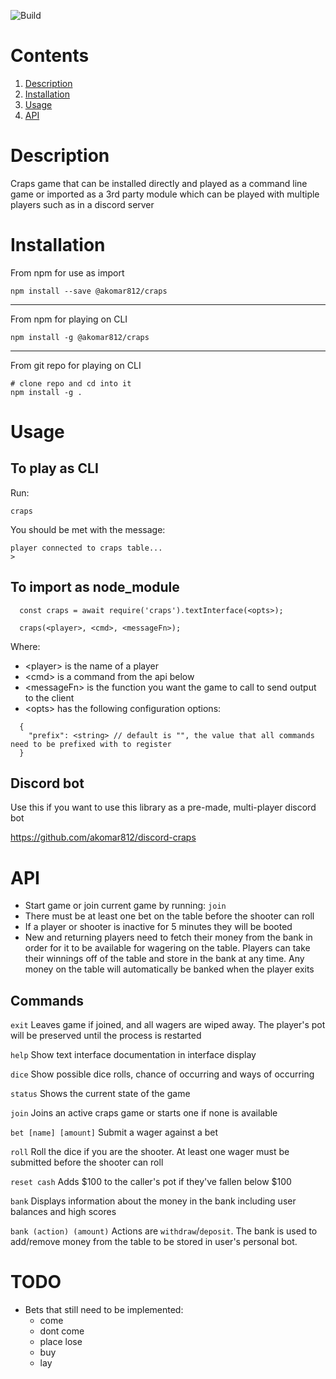![Build](https://github.com/akomar812/craps/actions/workflows/npm-publish.yml/badge.svg)

# Contents

1. [Description](#Description)
2. [Installation](#Installation)
3. [Usage](#Usage)
4. [API](#API)

# Description
Craps game that can be installed directly and played as a command line game or imported
as a 3rd party module which can be played with multiple players such as in a discord server

# Installation
From npm for use as import

```
npm install --save @akomar812/craps
```
---

From npm for playing on CLI

```
npm install -g @akomar812/craps
```
---

From git repo for playing on CLI

```
# clone repo and cd into it
npm install -g .
```

# Usage

## To play as CLI

Run:

```
craps
````

You should be met with the message:

```
player connected to craps table...
>
```

## To import as node_module

```
  const craps = await require('craps').textInterface(<opts>);

  craps(<player>, <cmd>, <messageFn>);
```

Where:
- \<player\>       is the name of a player
- \<cmd\>          is a command from the api below
- \<messageFn\>    is the function you want the game to call to send output to the client
- \<opts\>         has the following configuration options:
```
  {
    "prefix": <string> // default is "", the value that all commands need to be prefixed with to register
  }
```

## Discord bot
Use this if you want to use this library as a pre-made, multi-player discord bot

https://github.com/akomar812/discord-craps

# API
* Start game or join current game by running: `join`
* There must be at least one bet on the table before the shooter can roll
* If a player or shooter is inactive for 5 minutes they will be booted
* New and returning players need to fetch their money from the bank in order for it to be available
  for wagering on the table. Players can take their winnings off of the table and store in the bank
  at any time. Any money on the table will automatically be banked when the player exits

## Commands

`exit`
Leaves game if joined, and all wagers are wiped away. The player's pot will be preserved until the process
is restarted

`help`
Show text interface documentation in interface display

`dice`
Show possible dice rolls, chance of occurring and ways of occurring

`status`
Shows the current state of the game

`join`
Joins an active craps game or starts one if none is available

`bet [name] [amount]`
Submit a wager against a bet

`roll`
Roll the dice if you are the shooter. At least one wager must be submitted before the shooter can roll

`reset cash`
Adds $100 to the caller's pot if they've fallen below $100

`bank`
Displays information about the money in the bank including user balances and high scores

`bank (action) (amount)`
Actions are `withdraw`/`deposit`. The bank is used to add/remove
money from the table to be stored in user's personal bot.


# TODO
  - Bets that still need to be implemented:
    - come
    - dont come
    - place lose
    - buy
    - lay

